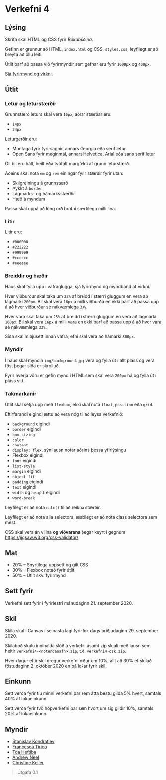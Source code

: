 # Verkefni 4

## Lýsing

Skrifa skal HTML og CSS fyrir _Bókabúðina_.

Gefinn er grunnur að HTML, `index.html` og CSS, `styles.css`, leyfilegt er að breyta að öllu leiti.

Útlit þarf að passa við fyrirmyndir sem gefnar eru fyrir `1000px` og `400px`.

[Sjá fyrirmynd og virkni](fyrirmynd/).

## Útlit

### Letur og leturstærðir

Grunnstærð leturs skal vera `16px`, aðrar stærðar eru:

* `14px`
* `24px`

Leturgerðir eru:

* Montaga fyrir fyrirsagnir, annars Georgia eða serif letur
* Open Sans fyrir meginmál, annars Helvetica, Arial eða sans serif letur

Öll bil eru hálf, heilt eða tvöfalt margfeldi af grunn leturstærð.

Aðeins skal nota `em` og `rem` einingar fyrir stærðir fyrir utan:

* Skilgreiningu á grunnstærð
* Þykkt á `border`
* Lágmarks- og hámarksstærðir
* Hæð á myndum

Passa skal uppá að löng orð brotni snyrtilega milli lína.

### Litir

Litir eru:

* `#000000`
* `#222222`
* `#999999`
* `#cccccc`
* `#eeeeee`

### Breiddir og hæðir

Haus skal fylla upp í vafraglugga, sjá fyrirmynd og myndband af virkni.

Hver viðburður skal taka um `33%` af breidd í stærri gluggum en vera að lágmarki `200px`. Bil skal vera `16px` á milli viðburða en ekki þarf að passa upp á að hver viðburður sé nákvæmlega `33%`.

Hver vara skal taka um `25%` af breidd í stærri gluggum en vera að lágmarki `160px`. Bil skal vera `16px` á milli vara en ekki þarf að passa upp á að hver vara sé nákvæmlega `33%`.

Síða skal miðjusett innan vafra, efni skal vera að hámarki `800px`.

### Myndir

Í haus skal myndin `img/background.jpg` vera og fylla út í allt pláss og vera föst þegar síða er skrolluð.

Fyrir hverja vöru er gefin mynd í HTML sem skal vera `200px` há og fylla út í pláss sitt.

### Takmarkanir

Útlit skal setja upp með `flexbox`, ekki skal nota `float`, `position` eða `grid`.

Eftirfarandi eigindi ættu að vera nóg til að leysa verkefnið:

* `background` eigindi
* `border` eigindi
* `box-sizing`
* `color`
* `content`
* `display: flex`, sýnilausn notar aðeins þessa yfirlýsingu
* Flexbox eigindi
* `font` eigindi
* `list-style`
* `margin` eigindi
* `object-fit`
* `padding` eigindi
* `text` eigindi
* `width` og `height` eigindi
* `word-break`

Leyfilegt er að nota `calc()` til að reikna stærðir.

Leyfilegt er að nota alla selectora, æskilegt er að nota class selectora sem mest.

CSS skal vera án villna **og viðvarana** þegar keyrt í gegnum https://jigsaw.w3.org/css-validator/

## Mat

* 20% – Snyrtilega uppsett og gilt CSS
* 30% – Flexbox notað fyrir útlit
* 50% – Útlit skv. fyrirmynd

## Sett fyrir

Verkefni sett fyrir í fyrirlestri mánudaginn 21. september 2020.

## Skil

Skila skal í Canvas í seinasta lagi fyrir lok dags þriðjudaginn 29. september 2020.

Skilaboð skulu innihalda slóð á verkefni ásamt zip skjali með lausn sem heitir `verkefni4-<notendanafn>.zip`, t.d. `verkefni4-osk.zip`.

Hver dagur eftir skil dregur verkefni niður um 10%, allt að 30% ef skilað föstudaginn 2. október 2020 en þá lokar fyrir skil.

## Einkunn

Sett verða fyrir tíu minni verkefni þar sem átta bestu gilda 5% hvert, samtals 40% af lokaeinkunn.

Sett verða fyrir tvö hópverkefni þar sem hvort um sig gildir 10%, samtals 20% af lokaeinkunn.

## Myndir

* [Stanislav Kondratiev](https://unsplash.com/@technobulka)
* [Francesca Tirico](https://unsplash.com/@fra99)
* [Toa Heftiba](https://unsplash.com/@heftiba)
* [Andrew Neel](https://unsplash.com/@andrewtneel)
* [Christine Keller](https://unsplash.com/@christinekeller)

> Útgáfa 0.1
